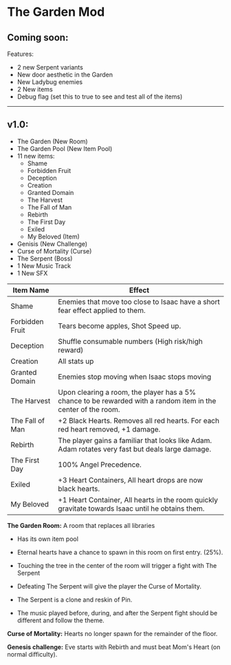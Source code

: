 # The Garden Mod

## Coming soon:

Features:
* 2 new Serpent variants
* New door aesthetic in the Garden
* New Ladybug enemies
* 2 New items
* Debug flag (set this to true to see and test all of the items)

_____________________

## v1.0:
* The Garden (New Room) 
* The Garden Pool (New Item Pool)  
* 11 new items:  
  * Shame
  * Forbidden Fruit
  * Deception
  * Creation
  * Granted Domain
  * The Harvest
  * The Fall of Man
  * Rebirth
  * The First Day
  * Exiled
  * My Beloved (Item)
* Genisis (New Challenge)
* Curse of Mortality (Curse)
* The Serpent (Boss) 
* 1 New Music Track
* 1 New SFX 

|Item Name|Effect|
|---|---|
|Shame|Enemies that move too close to Isaac have a short fear effect applied to them.|
|Forbidden Fruit|Tears become apples, Shot Speed up.|
|Deception|Shuffle consumable numbers (High risk/high reward)|
|Creation|All stats up|
|Granted Domain|Enemies stop moving when Isaac stops moving|
|The Harvest|Upon clearing a room, the player has a 5% chance to be rewarded with a random item in the center of the room.|
|The Fall of Man|+2 Black Hearts. Removes all red hearts. For each red heart removed, +1 damage.|
|Rebirth|The player gains a familiar that looks like Adam. Adam rotates very fast but deals large damage.|
|The First Day|100% Angel Precedence.|
|Exiled|+3 Heart Containers, All heart drops are now black hearts.|
|My Beloved|+1 Heart Container, All hearts in the room quickly gravitate towards Isaac until he obtains them.|

**The Garden Room:** A room that replaces all libraries 

* Has its own item pool

* Eternal hearts have a chance to spawn in this room on first entry. (25%).

* Touching the tree in the center of the room will trigger a fight with The Serpent
 * Defeating The Serpent will give the player the Curse of Mortality.
 * The Serpent is a clone and reskin of Pin.
 * The music played before, during, and after the Serpent fight should be different and follow the theme.
 
**Curse of Mortality:** Hearts no longer spawn for the remainder of the floor.

**Genesis challenge:** Eve starts with Rebirth and must beat Mom's Heart (on normal difficulty).
